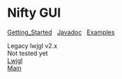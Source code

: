 # Nifty GUI

[Getting_Started](../documentation/Getting_Started.md) &nbsp; [Javadoc](../documentation/Getting_Started.md) &nbsp; [Examples](../documentation/Getting_Started.md)

Legacy lwjgl v2.x
<br>Not tested yet
<br>[Lwjgl](https://lwjgl.org/)
<br>[Main](../README.md)
